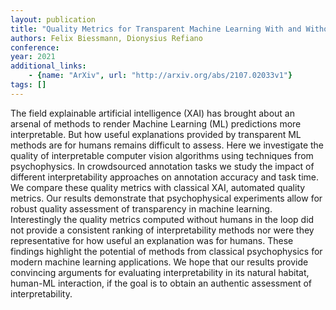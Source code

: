 ```yaml
---
layout: publication
title: "Quality Metrics for Transparent Machine Learning With and Without Humans In the Loop Are Not Correlated"
authors: Felix Biessmann, Dionysius Refiano
conference: 
year: 2021
additional_links: 
    - {name: "ArXiv", url: "http://arxiv.org/abs/2107.02033v1"}
tags: []
---
```

The field explainable artificial intelligence (XAI) has brought about an
arsenal of methods to render Machine Learning (ML) predictions more
interpretable. But how useful explanations provided by transparent ML methods
are for humans remains difficult to assess. Here we investigate the quality of
interpretable computer vision algorithms using techniques from psychophysics.
In crowdsourced annotation tasks we study the impact of different
interpretability approaches on annotation accuracy and task time. We compare
these quality metrics with classical XAI, automated quality metrics. Our
results demonstrate that psychophysical experiments allow for robust quality
assessment of transparency in machine learning. Interestingly the quality
metrics computed without humans in the loop did not provide a consistent
ranking of interpretability methods nor were they representative for how useful
an explanation was for humans. These findings highlight the potential of
methods from classical psychophysics for modern machine learning applications.
We hope that our results provide convincing arguments for evaluating
interpretability in its natural habitat, human-ML interaction, if the goal is
to obtain an authentic assessment of interpretability.